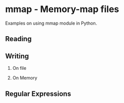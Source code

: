 mmap - Memory-map files
==========

Examples on using mmap module in Python.

Reading
------

Writing
------
1. On file

2. On Memory

Regular Expressions
------

